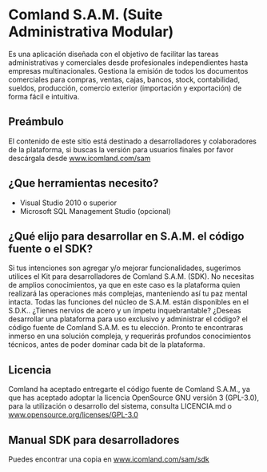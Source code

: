 Comland S.A.M. (Suite Administrativa Modular)
=============================================

Es una aplicación diseñada con el objetivo de facilitar las tareas administrativas y comerciales desde profesionales independientes hasta empresas multinacionales. Gestiona la emisión de todos los documentos comerciales para compras, ventas, cajas, bancos, stock, contabilidad, sueldos, producción, comercio exterior (importación y exportación) de forma fácil e intuitiva.

## Preámbulo
El contenido de este sitio está destinado a desarrolladores y colaboradores de la plataforma, si buscas la versión para usuarios finales por favor descárgala desde www.icomland.com/sam 

## ¿Que herramientas necesito?
* Visual Studio 2010 o superior
* Microsoft SQL Management Studio (opcional)

## ¿Qué elijo para desarrollar en S.A.M. el código fuente o el SDK?
Si tus intenciones son agregar y/o mejorar funcionalidades, sugerimos utilices el Kit para desarrolladores de Comland S.A.M. (SDK). No necesitas de amplios conocimientos, ya que en este caso es la plataforma quien realizará las operaciones más complejas, manteniendo así tu paz mental intacta. Todas las funciones del núcleo de S.A.M. están disponibles en el S.D.K..
¿Tienes nervios de acero y un ímpetu inquebrantable? ¿Deseas desarrollar una plataforma para uso exclusivo y administrar el código? el código fuente de Comland S.A.M. es tu elección. Pronto te encontraras inmerso en una solución compleja, y requerirás profundos conocimientos técnicos, antes de poder dominar cada bit de la plataforma.

## Licencia 
Comland ha aceptado entregarte el código fuente de Comland S.A.M., ya que has aceptado adoptar la licencia OpenSource GNU versión 3 (GPL-3.0), para la utilización o desarrollo del sistema, consulta LICENCIA.md o www.opensource.org/licenses/GPL-3.0

## Manual SDK para desarrolladores
Puedes encontrar una copia en www.icomland.com/sam/sdk
